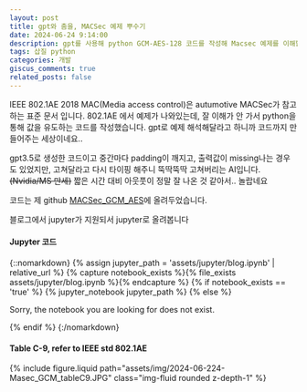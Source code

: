 ```yaml
---
layout: post
title: gpt와 춤을, MACSec 예제 뿌수기
date: 2024-06-24 9:14:00
description: gpt를 사용해 python GCM-AES-128 코드를 작성해 Macsec 예제를 이해합니다
tags: 삽질 python
categories: 개발
giscus_comments: true
related_posts: false
---
```

IEEE 802.1AE 2018 MAC(Media access control)은 autumotive MACSec가 참고하는 표준 문서 입니다.
802.1AE 에서 예제가 나와있는데, 잘 이해가 안 가서 python을 통해 값을 유도하는 코드를 작성했습니다. gpt로 예제 해석해달라고 하니까 코드까지 만들어주는 세상이네요..

gpt3.5로 생성한 코드이고 중간마다 padding이 깨지고, 출력값이 missing나는 경우도 있었지만, 고쳐달라고 다시 타이핑 해주니 뚝딱뚝딱 고쳐버리는 AI입니다.
~~(Nvidia/MS 만세)~~
짧은 시간 대비 아웃풋이 정말 잘 나온 것 같아서.. 놀랍네요

코드는 제 github <a href="https://github.com/sweetdrake/MACSec_GCM_AES">MACSec_GCM_AES</a>에 올려두었습니다.

블로그에서 jupyter가 지원되서 jupyter로 올려봅니다

#### Jupyter 코드
{::nomarkdown}
{% assign jupyter_path = 'assets/jupyter/blog.ipynb' | relative_url %}
{% capture notebook_exists %}{% file_exists assets/jupyter/blog.ipynb %}{% endcapture %}
{% if notebook_exists == 'true' %}
  {% jupyter_notebook jupyter_path %}
{% else %}
  <p>Sorry, the notebook you are looking for does not exist.</p>
{% endif %}
{:/nomarkdown}

#### Table C-9, refer to IEEE std 802.1AE
<div class="col-sm mt-3 mt-md-0">
        {% include figure.liquid path="assets/img/2024-06-224-Masec_GCM_tableC9.JPG" class="img-fluid rounded z-depth-1" %}
</div>